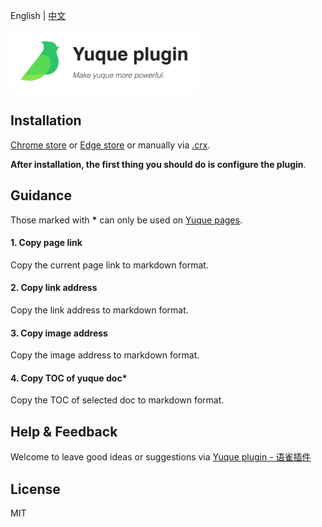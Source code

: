 English | [中文](./README.zh_CN.md)

<img src="./yuque.png" width="300" height="100"  alt="yuque logo"/>

## Installation

[Chrome store](https://chrome.google.com/webstore/category/extensions)
or [Edge store](https://microsoftedge.microsoft.com/addons/Microsoft-Edge-Extensions-Home) or manually
via [.crx](https://github.com/CaptainOfPhB/yuque-plugin/releases).

**After installation, the first thing you should do is configure the plugin**.

## Guidance

Those marked with __*__ can only be used on [Yuque pages](https://www.yuque.com).

#### 1. Copy page link

Copy the current page link to markdown format.

#### 2. Copy link address

Copy the link address to markdown format.

#### 3. Copy image address

Copy the image address to markdown format.

#### 4. Copy TOC of yuque doc*

Copy the TOC of selected doc to markdown format.

## Help & Feedback

Welcome to leave good ideas or suggestions via [Yuque plugin - 语雀插件](https://www.yuque.com/yuque-plugin)

## License

MIT
